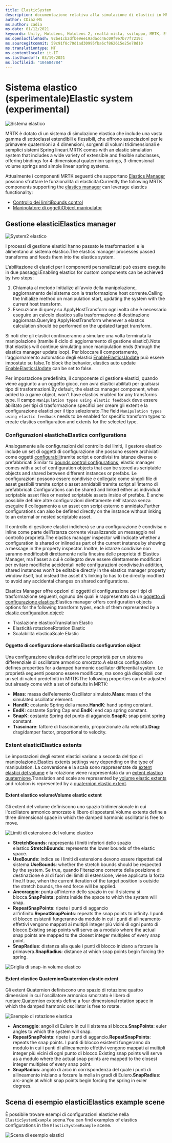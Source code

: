 ```yaml
---
title: ElasticSystem
description: documentazione relativa alla simulazione di elastici in MRTK
author: CDiaz-MS
ms.author: cadia
ms.date: 01/12/2021
keywords: Unity, HoloLens, HoloLens 2, realtà mista, sviluppo, MRTK, ElasticsSystem,
ms.openlocfilehash: 92be1cb2dfbe9ee19adacc46c09f9e7b77f7219c
ms.sourcegitcommit: 59c91f8c70d1ad30995fba6cf862615e25e78d10
ms.translationtype: MT
ms.contentlocale: it-IT
ms.lasthandoff: 03/19/2021
ms.locfileid: "104684784"
---
```

# <a name="elastic-system-experimental"></a><span data-ttu-id="a735f-104">Sistema elastico (sperimentale)</span><span class="sxs-lookup"><span data-stu-id="a735f-104">Elastic system (experimental)</span></span>

![Sistema elastico](../images/elastics/Elastics_Main1.gif)

<span data-ttu-id="a735f-106">MRTK è dotato di un sistema di simulazione elastica che include una vasta gamma di sottoclassi estendibili e flessibili, che offrono associazioni per le primavere quaternioni a 4 dimensioni, sorgenti di volumi tridimensionali e semplici sistemi Spring lineari.</span><span class="sxs-lookup"><span data-stu-id="a735f-106">MRTK comes with an elastic simulation system that includes a wide variety of extensible and flexible subclasses, offering bindings for 4-dimensional quaternion springs, 3-dimensional volume springs and simple linear spring systems.</span></span>

<span data-ttu-id="a735f-107">Attualmente i componenti MRTK seguenti che supportano [Elastics Manager](xref:Microsoft.MixedReality.Toolkit.Experimental.Physics.ElasticsManager) possono sfruttare le funzionalità di elasticità:</span><span class="sxs-lookup"><span data-stu-id="a735f-107">Currently the following MRTK components supporting the [elastics manager](xref:Microsoft.MixedReality.Toolkit.Experimental.Physics.ElasticsManager) can leverage elastics functionality:</span></span>

- [<span data-ttu-id="a735f-108">Controllo dei limiti</span><span class="sxs-lookup"><span data-stu-id="a735f-108">Bounds control</span></span>](../ux-building-blocks/BoundsControl.md)
- [<span data-ttu-id="a735f-109">Manipolatore di oggetti</span><span class="sxs-lookup"><span data-stu-id="a735f-109">Object manipulator</span></span>](../ux-building-blocks/ObjectManipulator.md)

## <a name="elastics-manager"></a><span data-ttu-id="a735f-110">Gestione elastici</span><span class="sxs-lookup"><span data-stu-id="a735f-110">Elastics manager</span></span>

![System2 elastico](../images/elastics/Elastics_Main.gif)

<span data-ttu-id="a735f-112">I processi di gestione elastici hanno passato le trasformazioni e le alimentano al sistema elastico.</span><span class="sxs-lookup"><span data-stu-id="a735f-112">The elastics manager processes passed transforms and feeds them into the elastics system.</span></span>

<span data-ttu-id="a735f-113">L'abilitazione di elastici per i componenti personalizzati può essere eseguita in due passaggi:</span><span class="sxs-lookup"><span data-stu-id="a735f-113">Enabling elastics for custom components can be achieved by two steps:</span></span>

1. <span data-ttu-id="a735f-114">Chiamata al metodo Initialize all'avvio della manipolazione, aggiornamento del sistema con la trasformazione host corrente.</span><span class="sxs-lookup"><span data-stu-id="a735f-114">Calling the Initialize method on manipulation start, updating the system with the current host transform.</span></span>
1. <span data-ttu-id="a735f-115">Esecuzione di query su ApplyHostTransform ogni volta che è necessario eseguire un calcolo elastico sulla trasformazione di destinazione aggiornata.</span><span class="sxs-lookup"><span data-stu-id="a735f-115">Querying ApplyHostTransform whenever a elastics calculation should be performed on the updated target transform.</span></span>

<span data-ttu-id="a735f-116">Si noti che gli elastici continueranno a simulare una volta terminata la manipolazione (tramite il ciclo di aggiornamento di gestione elastici).</span><span class="sxs-lookup"><span data-stu-id="a735f-116">Note that elastics will continue simulating once manipulation ends (through the elastics manager update loop).</span></span> <span data-ttu-id="a735f-117">Per bloccare il comportamento, l'aggiornamento automatico degli elastici [EnableElasticsUpdate](xref:Microsoft.MixedReality.Toolkit.Experimental.Physics.ElasticsManager.EnableElasticsUpdate) può essere impostato su false.</span><span class="sxs-lookup"><span data-stu-id="a735f-117">To block the behavior, elastics auto update [EnableElasticsUpdate](xref:Microsoft.MixedReality.Toolkit.Experimental.Physics.ElasticsManager.EnableElasticsUpdate) can be set to false.</span></span>

<span data-ttu-id="a735f-118">Per impostazione predefinita, il componente di gestione elastici, quando viene aggiunto a un oggetto gioco, non avrà elastici abilitati per qualsiasi tipo di trasformazioni.</span><span class="sxs-lookup"><span data-stu-id="a735f-118">By default, the elastics manager component, when added to a game object, won't have elastics enabled for any transforms type.</span></span>
<span data-ttu-id="a735f-119">Il campo `Manipulation types using elastic feedback` deve essere abilitato per tipi di trasformazione specifici per creare gli extent e la configurazione elastici per il tipo selezionato.</span><span class="sxs-lookup"><span data-stu-id="a735f-119">The field `Manipulation types using elastic feedback` needs to be enabled for specific transform types to create elastics configuration and extents for the selected type.</span></span>

### <a name="elastics-configurations"></a><span data-ttu-id="a735f-120">Configurazioni elastiche</span><span class="sxs-lookup"><span data-stu-id="a735f-120">Elastics configurations</span></span>

<span data-ttu-id="a735f-121">Analogamente alle configurazioni del controllo dei limiti, il gestore elastico include un set di oggetti di configurazione che possono essere archiviati come oggetti [configurabili](../ux-building-blocks/BoundsControl.md#configuration-objects)tramite script e condivisi tra istanze diverse o prefabbricati.</span><span class="sxs-lookup"><span data-stu-id="a735f-121">Similar to [bounds control configurations](../ux-building-blocks/BoundsControl.md#configuration-objects), elastic manager comes with a set of configuration objects that can be stored as scriptable objects and shared between different instances or prefabs.</span></span> <span data-ttu-id="a735f-122">Le configurazioni possono essere condivise e collegate come singoli file di asset gestibili tramite script o asset annidabili tramite script all'interno di prefabbricati.</span><span class="sxs-lookup"><span data-stu-id="a735f-122">Configurations can be shared and linked either as individual scriptable asset files or nested scriptable assets inside of prefabs.</span></span> <span data-ttu-id="a735f-123">È anche possibile definire altre configurazioni direttamente nell'istanza senza eseguire il collegamento a un asset con script esterno o annidato.</span><span class="sxs-lookup"><span data-stu-id="a735f-123">Further configurations can also be defined directly on the instance without linking to an external or nested scriptable asset.</span></span>

<span data-ttu-id="a735f-124">Il controllo di gestione elastici indicherà se una configurazione è condivisa o inline come parte dell'istanza corrente visualizzando un messaggio nel controllo proprietà.</span><span class="sxs-lookup"><span data-stu-id="a735f-124">The elastics manager inspector will indicate whether a configuration is shared or inlined as part of the current instance by showing a message in the property inspector.</span></span> <span data-ttu-id="a735f-125">Inoltre, le istanze condivise non saranno modificabili direttamente nella finestra delle proprietà di Elastics Manager, ma l'asset a cui è collegato deve essere direttamente modificati per evitare modifiche accidentali nelle configurazioni condivise.</span><span class="sxs-lookup"><span data-stu-id="a735f-125">In addition, shared instances won't be editable directly in the elastics manager property window itself, but instead the asset it's linking to has to be directly modfied to avoid any accidental changes on shared configurations.</span></span>

<span data-ttu-id="a735f-126">Elastics Manager offre opzioni di oggetti di configurazione per i tipi di trasformazione seguenti, ognuno dei quali è rappresentato da un [oggetto di configurazione elastica](#elastic-configuration-object):</span><span class="sxs-lookup"><span data-stu-id="a735f-126">Elastics manager offers configuration objects options for the following transform types, each of them represented by a [elastic configuration object](#elastic-configuration-object):</span></span>

- <span data-ttu-id="a735f-127">Traslazione elastico</span><span class="sxs-lookup"><span data-stu-id="a735f-127">Translation Elastic</span></span>
- <span data-ttu-id="a735f-128">Elasticità rotazione</span><span class="sxs-lookup"><span data-stu-id="a735f-128">Rotation Elastic</span></span>
- <span data-ttu-id="a735f-129">Scalabilità elastica</span><span class="sxs-lookup"><span data-stu-id="a735f-129">Scale Elastic</span></span>

#### <a name="elastic-configuration-object"></a><span data-ttu-id="a735f-130">Oggetto di configurazione elastica</span><span class="sxs-lookup"><span data-stu-id="a735f-130">Elastic configuration object</span></span>

<span data-ttu-id="a735f-131">Una configurazione elastica definisce le proprietà per un sistema differenziale di oscillatore armonico smorzato.</span><span class="sxs-lookup"><span data-stu-id="a735f-131">A elastics configuration defines properties for a damped harmonic oscillator differential system.</span></span>
<span data-ttu-id="a735f-132">Le proprietà seguenti possono essere modificate, ma sono già disponibili con un set di valori predefiniti in MRTK:</span><span class="sxs-lookup"><span data-stu-id="a735f-132">The following properties can be adjusted but already come with a set of defaults in MRTK:</span></span>

- <span data-ttu-id="a735f-133">**Mass**: massa dell'elemento Oscillator simulato.</span><span class="sxs-lookup"><span data-stu-id="a735f-133">**Mass**: mass of the simulated oscillator element.</span></span>
- <span data-ttu-id="a735f-134">**HandK**: costante Spring della mano.</span><span class="sxs-lookup"><span data-stu-id="a735f-134">**HandK**: hand spring constant.</span></span>
- <span data-ttu-id="a735f-135">**EndK**: costante Spring Cap end.</span><span class="sxs-lookup"><span data-stu-id="a735f-135">**EndK**: end cap spring constant.</span></span>
- <span data-ttu-id="a735f-136">**SnapK**: costante Spring del punto di aggancio.</span><span class="sxs-lookup"><span data-stu-id="a735f-136">**SnapK**: snap point spring constant.</span></span>
- <span data-ttu-id="a735f-137">**Trascinare**: fattore di trascinamento, proporzionale alla velocità.</span><span class="sxs-lookup"><span data-stu-id="a735f-137">**Drag**: drag/damper factor, proportional to velocity.</span></span>

### <a name="elastics-extents"></a><span data-ttu-id="a735f-138">Extent elastici</span><span class="sxs-lookup"><span data-stu-id="a735f-138">Elastics extents</span></span>

<span data-ttu-id="a735f-139">Le impostazioni degli extent elastici variano a seconda del tipo di manipolazione.</span><span class="sxs-lookup"><span data-stu-id="a735f-139">Elastics extents settings vary depending on the type of manipulation.</span></span> <span data-ttu-id="a735f-140">La conversione e la scala sono rappresentate da [extent elastici del volume](#volume-elastic-extent) e la rotazione viene rappresentata da un [extent elastico quaternione](#quaternion-elastic-extent).</span><span class="sxs-lookup"><span data-stu-id="a735f-140">Translation and scale are represented by [volume elastic extents](#volume-elastic-extent) and rotation is represented by a [quaternion elastic extent](#quaternion-elastic-extent).</span></span>

#### <a name="volume-elastic-extent"></a><span data-ttu-id="a735f-141">Extent elastico volume</span><span class="sxs-lookup"><span data-stu-id="a735f-141">Volume elastic extent</span></span>

<span data-ttu-id="a735f-142">Gli extent del volume definiscono uno spazio tridimensionale in cui l'oscillatore armonico smorzato è libero di spostarsi.</span><span class="sxs-lookup"><span data-stu-id="a735f-142">Volume extents define a three dimensional space in which the damped harmonic oscillator is free to move.</span></span>

![Limiti di estensione del volume elastico](../images/elastics/Elastics_Volume_Bounds.gif)

- <span data-ttu-id="a735f-144">**StretchBounds**: rappresenta i limiti inferiori dello spazio elastico.</span><span class="sxs-lookup"><span data-stu-id="a735f-144">**StretchBounds**: represents the lower bounds of the elastic space.</span></span>
- <span data-ttu-id="a735f-145">**UseBounds**: indica se i limiti di estensione devono essere rispettati dal sistema.</span><span class="sxs-lookup"><span data-stu-id="a735f-145">**UseBounds**: whether the stretch bounds should be respected by the system.</span></span> <span data-ttu-id="a735f-146">Se true, quando l'iterazione corrente della posizione di destinazione è al di fuori dei limiti di estensione, viene applicata la forza fine.</span><span class="sxs-lookup"><span data-stu-id="a735f-146">If true, when the current iteration of the target position is outside the stretch bounds, the end force will be applied.</span></span>
- <span data-ttu-id="a735f-147">**Ancoraggio**: punta all'interno dello spazio in cui il sistema si blocca.</span><span class="sxs-lookup"><span data-stu-id="a735f-147">**SnapPoints**: points inside the space to which the system will snap.</span></span>
- <span data-ttu-id="a735f-148">**RepeatSnapPoints**: ripete i punti di aggancio all'infinito.</span><span class="sxs-lookup"><span data-stu-id="a735f-148">**RepeatSnapPoints**: repeats the snap points to infinity.</span></span> <span data-ttu-id="a735f-149">I punti di blocco esistenti fungeranno da modulo in cui i punti di allineamento effettivi vengono mappati ai multipli integer più vicini di ogni punto di blocco.</span><span class="sxs-lookup"><span data-stu-id="a735f-149">Existing snap points will serve as a modulo where the actual snap points are mapped to the closest integer multiples of every snap point.</span></span>
- <span data-ttu-id="a735f-150">**SnapRadius**: distanza alla quale i punti di blocco iniziano a forzare la primavera.</span><span class="sxs-lookup"><span data-stu-id="a735f-150">**SnapRadius**: distance at which snap points begin forcing the spring.</span></span>

![Griglia di snap-in volume elastico](../images/elastics/Elastics_Volume_Snap.gif)

#### <a name="quaternion-elastic-extent"></a><span data-ttu-id="a735f-152">Extent elastico Quaternion</span><span class="sxs-lookup"><span data-stu-id="a735f-152">Quaternion elastic extent</span></span>

<span data-ttu-id="a735f-153">Gli extent Quaternion definiscono uno spazio di rotazione quattro dimensioni in cui l'oscillatore armonico smorzato è libero di ruotare.</span><span class="sxs-lookup"><span data-stu-id="a735f-153">Quaternion extents define a four dimensional rotation space in which the damped harmonic oscillator is free to rotate.</span></span>

![Esempio di rotazione elastica](../images/elastics/Elastics_Rotation.gif)

- <span data-ttu-id="a735f-155">**Ancoraggio**: angoli di Eulero in cui il sistema si blocca.</span><span class="sxs-lookup"><span data-stu-id="a735f-155">**SnapPoints**: euler angles to which the system will snap.</span></span>
- <span data-ttu-id="a735f-156">**RepeatSnapPoints**: ripete i punti di aggancio.</span><span class="sxs-lookup"><span data-stu-id="a735f-156">**RepeatSnapPoints**: repeats the snap points.</span></span> <span data-ttu-id="a735f-157">I punti di blocco esistenti fungeranno da modulo in cui i punti di allineamento effettivi vengono mappati ai multipli integer più vicini di ogni punto di blocco.</span><span class="sxs-lookup"><span data-stu-id="a735f-157">Existing snap points will serve as a modulo where the actual snap points are mapped to the closest integer multiples of every snap point.</span></span>
- <span data-ttu-id="a735f-158">**SnapRadius**: angolo di arco in corrispondenza del quale i punti di allineamento iniziano a forzare la molla in gradi di Eulero.</span><span class="sxs-lookup"><span data-stu-id="a735f-158">**SnapRadius**: arc-angle at which snap points begin forcing the spring in euler degrees.</span></span>

## <a name="elastics-example-scene"></a><span data-ttu-id="a735f-159">Scena di esempio elastici</span><span class="sxs-lookup"><span data-stu-id="a735f-159">Elastics example scene</span></span>

<span data-ttu-id="a735f-160">È possibile trovare esempi di configurazioni elastiche nella `ElasticSystemExample` scena.</span><span class="sxs-lookup"><span data-stu-id="a735f-160">You can find examples of elastics configurations in the `ElasticSystemExample` scene.</span></span>

![Scena di esempio elastici](../images/elastics/Elastics_Example_Scene.png)
